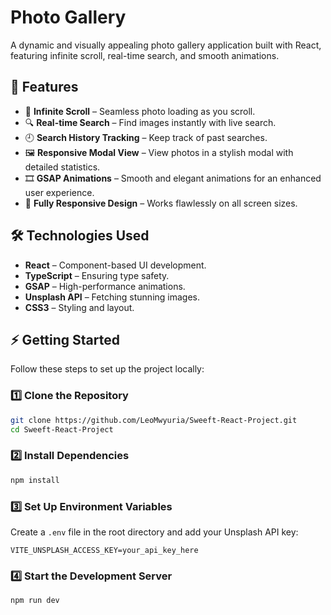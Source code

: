 # Photo Gallery

A dynamic and visually appealing photo gallery application built with React, featuring infinite scroll, real-time search, and smooth animations.

## 🚀 Features

- 🔄 **Infinite Scroll** – Seamless photo loading as you scroll.
- 🔍 **Real-time Search** – Find images instantly with live search.
- 🕘 **Search History Tracking** – Keep track of past searches.
- 🖼️ **Responsive Modal View** – View photos in a stylish modal with detailed statistics.
- 🎞️ **GSAP Animations** – Smooth and elegant animations for an enhanced user experience.
- 📱 **Fully Responsive Design** – Works flawlessly on all screen sizes.

## 🛠️ Technologies Used

- **React** – Component-based UI development.
- **TypeScript** – Ensuring type safety.
- **GSAP** – High-performance animations.
- **Unsplash API** – Fetching stunning images.
- **CSS3** – Styling and layout.

## ⚡ Getting Started

Follow these steps to set up the project locally:

### 1️⃣ Clone the Repository
```bash
git clone https://github.com/LeoMwyuria/Sweeft-React-Project.git
cd Sweeft-React-Project
```

### 2️⃣ Install Dependencies
```bash
npm install
```

### 3️⃣ Set Up Environment Variables
Create a `.env` file in the root directory and add your Unsplash API key:
```env
VITE_UNSPLASH_ACCESS_KEY=your_api_key_here
```

### 4️⃣ Start the Development Server
```bash
npm run dev
```
